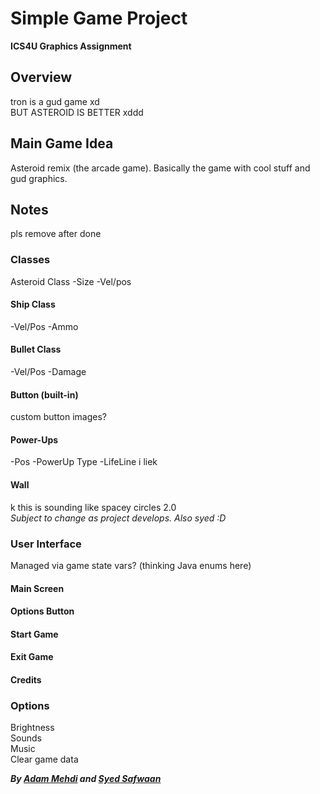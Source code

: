 # Simple Game Project
**ICS4U Graphics Assignment**<br/>

## Overview
tron is a gud game xd<br/>
BUT ASTEROID IS BETTER xddd<br/>

## Main Game Idea
Asteroid remix (the arcade game). Basically the game with cool stuff and gud graphics.<br/>

## Notes
pls remove after done<br/>
### Classes
Asteroid Class
-Size
-Vel/pos<br/>
#### Ship Class
-Vel/Pos
-Ammo<br/>
#### Bullet Class
-Vel/Pos
-Damage<br/>
#### Button (built-in)
custom button images?<br/>
#### Power-Ups
-Pos
-PowerUp Type
-LifeLine
i liek<br/>
#### Wall
k this is sounding like spacey circles 2.0<br/>
*Subject to change as project develops. Also syed :D*<br/>

### User Interface
Managed via game state vars? (thinking Java enums here)<br/>
#### Main Screen
#### Options Button
#### Start Game
#### Exit Game
#### Credits

### Options
Brightness<br/>
Sounds<br/>
Music<br/>
Clear game data<br/>

**_By [Adam Mehdi](https://github.com/AdamMedee "Adam's GH") and [Syed Safwaan](https://github.com/syed-safwaan "Syed's GH")_**<br/>
